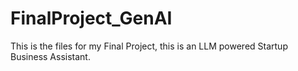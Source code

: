 # FinalProject_GenAI
This is the files for my Final Project, this is an LLM powered Startup Business Assistant.
